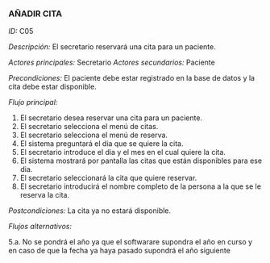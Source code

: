 ### **AÑADIR CITA** 
*ID:* C05	

*Descripción:* El secretario reservará una cita para un paciente.

*Actores principales:* Secretario       *Actores secundarios:* Paciente

*Precondiciones:*
El paciente debe estar registrado en la base de datos y la cita debe estar disponible.

*Flujo principal:* 
1. El secretario desea reservar una cita para un paciente.
2. El secretario selecciona el menú de citas.
3. El secretario selecciona el menú de reserva.
4. El sistema preguntará el dia que se quiere la cita.
5. El secretario introduce el dia y el mes en el cual quiere la cita.
6. El sistema mostrará por pantalla las citas que están disponibles para ese dia.
7. El secretario seleccionará la cita que quiere reservar.
8. El secretario introducirá el nombre completo de la persona a la que se le reserva la cita.

*Postcondiciones:*
La cita ya no estará disponible.

*Flujos alternativos:*

5.a. No se pondrá el año ya que el softwarare supondra el año en curso y en caso de que la fecha ya haya pasado supondrá el año siguiente


